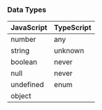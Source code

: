 ### Data Types

| JavaScript | TypeScript|
|--|--|
|number | any|
|string | unknown|
|boolean | never |
|null | never|
|undefined| enum|
| object |         |
